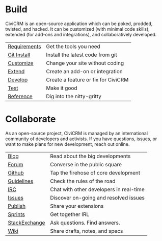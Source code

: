 # Build

CiviCRM is an open-source application which can be poked, prodded, twisted,
and hacked.  It can be customized (with minimal code skills), extended (for
add-ons and integrations), and collaboratively developed.

<table>
  <tbody>
    <tr>
      <td><a href="requirements">Requirements</a></td>
      <td>Get the tools you need</td>
    </tr>
    <tr>
      <td><a href="build">Git Install</a></td>
      <td>Install the latest code from git</td>
    </tr>
    <tr>
      <td><a href="customize">Customize</a></td>
      <td>Change your site without coding</td>
    </tr>
    <tr>
      <td><a href="extend">Extend</a></td>
      <td>Create an add-on or integration</td>
    </tr>
    <tr>
      <td><a href="develop">Develop</a></td>
      <td>Create a feature or fix for CiviCRM</td>
    </tr>
    <tr>
      <td><a href="test">Test</a></td>
      <td>Make it good</td>
    </tr>
    <tr>
      <td><a href="reference">Reference</a></td>
      <td>Dig into the nitty-gritty</td>
    </tr>
  </tbody>
</table>

# Collaborate

As an open-source project, CiviCRM is managed by an international community
of developers and activists. If you have questions, issues, or want to make
plans for new development, reach out online.

<table>
  <tbody>
    <tr>
      <td><a href="https://civicrm.org/blog">Blog</a></td>
      <td>Read about the big developments</td>
    </tr>
    <tr>
      <td><a href="http://forum.civicrm.org/">Forum</a></td>
      <td>Converse in the public square</td>
    </tr>
    <tr>
      <td><a href="https://github.com/civicrm/civicrm-core/">Github</a></td>
      <td>Tap the firehose of core development</td>
    </tr>
    <tr>
      <td><a href="FIXME">Guidelines</a></td>
      <td>Check the rules of the road</td>
    </tr>
    <tr>
      <td><a href="https://irc.civicrm.org/">IRC</a></td>
      <td>Chat with other developers in real-time</td>
    </tr>
    <tr>
      <td><a href="http://issues.civicrm.org/">Issues</a></td>
      <td>Discover on-going and resolved issues</td>
    </tr>
    <tr>
      <td><a href="FIXME">Publish</a></td>
      <td>Share your extensions</td>
    </tr>
    <tr>
      <td><a href="FIXME">Sprints</a></td>
      <td>Get together IRL</td>
    </tr>
    <tr>
      <td><a href="http://civicrm.stackexchange.com/">StackExchange</a></td>
      <td>Ask questions. Find answers.</td>
    </tr>
    <tr>
      <td><a href="http://wiki.civicrm.org/confluence/display/CRM/CiviCRM+Wiki">Wiki</a></td>
      <td>Share drafts, notes, and specs</td>
    </tr>
  </tbody>
</table>
